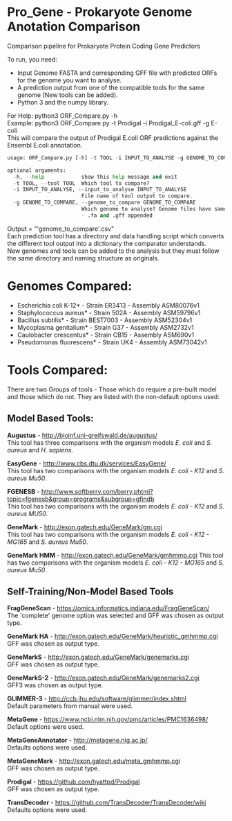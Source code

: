 # Pro_Gene - Prokaryote Genome Anotation Comparison
Comparison pipeline for Prokaryote Protein Coding Gene Predictors

To run, you need:   
* Input Genome FASTA and corresponding GFF file with predicted ORFs for the genome you want to analyse.  
* A prediction output from one of the compatible tools for the same genome (New tools can be added).   
* Python 3 and the numpy library.

For Help: python3 ORF_Compare.py -h   
Example: python3 ORF_Compare.py -t Prodigal -i Prodigal_E-coli.gff -g E-coli  
This will compare the output of Prodigal E.coli ORF predictions against the Ensembl E.coli annotation.

```python
usage: ORF_Compare.py [-h] -t TOOL -i INPUT_TO_ANALYSE -g GENOME_TO_COMPARE

optional arguments:
  -h, --help            show this help message and exit
  -t TOOL, --tool TOOL  Which tool to compare?
  -i INPUT_TO_ANALYSE, --input_to_analyse INPUT_TO_ANALYSE
                        File name of tool output to compare.
  -g GENOME_TO_COMPARE, --genome_to_compare GENOME_TO_COMPARE
                        Which genome to analyse? Genome files have same prefix
                        - .fa and .gff appended

```

Output = "'genome_to_compare'.csv"   
Each prediction tool has a directory and data handling script which converts the different tool output into a dictionary the
comparator understands.  
New genomes and tools can be added to the analysis but they must follow the same directory and naming structure as originals.

# Genomes Compared:
* Escherichia coli K-12* - Strain ER3413 - Assembly ASM80076v1    
* Staphylococcus aureus* - Strain 502A - Assembly ASM59796v1  
* Bacillus subtilis* - Strain BEST7003 - Assembly ASM52304v1  
* Mycoplasma genitalium* - Strain G37 - Assembly ASM2732v1  
* Caulobacter crescentus* - Strain CB15 - Assembly ASM690v1  
* Pseudomonas fluorescens* - Strain UK4 - Assembly ASM73042v1  



# Tools Compared:   
There are two Groups of tools - Those which do require a pre-built model and those which do not. They are listed with the non-default options used:
## Model Based Tools:

**Augustus** - http://bioinf.uni-greifswald.de/augustus/  
This tool has three comparisons with the organism models *E. coli* and *S. aureus* and *H. sapiens*.  

**EasyGene** - http://www.cbs.dtu.dk/services/EasyGene/  
This tool has two comparisons with the organism models *E. coli - K12* and *S. aureus Mu50*.

 **FGENESB** - http://www.softberry.com/berry.phtml?topic=fgenesb&group=programs&subgroup=gfindb  
This tool has two comparisons with the organism models *E. coli - K12* and *S. aureus MU50*.   

 **GeneMark** - http://exon.gatech.edu/GeneMark/gm.cgi  
 This tool has two comparisons with the organism models *E. coli - K12 - MG165* and *S. aureus Mu50*.

**GeneMark HMM** -  http://exon.gatech.edu/GeneMark/gmhmmp.cgi
 This tool has two comparisons with the organism models *E. coli - K12 - MG165* and *S. aureus Mu50*.    

## Self-Training/Non-Model Based Tools

**FragGeneScan** - https://omics.informatics.indiana.edu/FragGeneScan/    
The 'complete' genome option was selected and GFF was chosen as output type.    

**GeneMark HA** - http://exon.gatech.edu/GeneMark/heuristic_gmhmmp.cgi  
GFF was chosen as output type.

**GeneMarkS** - http://exon.gatech.edu/GeneMark/genemarks.cgi  
GFF was chosen as output type.  

**GeneMarkS-2** - http://exon.gatech.edu/GeneMark/genemarks2.cgi   
GFF3 was chosen as output type.  

**GLIMMER-3** - http://ccb.jhu.edu/software/glimmer/index.shtml  
Default parameters from manual were used.  

**MetaGene** - https://www.ncbi.nlm.nih.gov/pmc/articles/PMC1636498/  
Default options were used.

**MetaGeneAnnotator** - http://metagene.nig.ac.jp/  
Defaults options were used.

**MetaGeneMark** - http://exon.gatech.edu/meta_gmhmmp.cgi  
GFF was chosen as output type.

**Prodigal** - https://github.com/hyattpd/Prodigal  
GFF was chosen as output type.

**TransDecoder** - https://github.com/TransDecoder/TransDecoder/wiki  
Defaults options were used.
